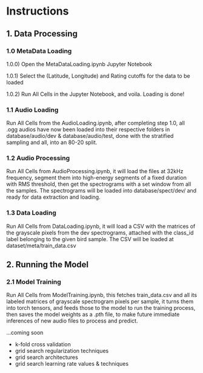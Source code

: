 # Instructions

## 1. Data Processing

### 1.0 MetaData Loading

1.0.0) Open the MetaDataLoading.ipynb Jupyter Notebook

1.0.1) Select the (Latitude, Longitude) and Rating cutoffs for the data to be loaded

1.0.2) Run All Cells in the Jupyter Notebook, and voila. Loading is done!

### 1.1 Audio Loading

Run All Cells from the AudioLoading.ipynb, after completing step 1.0, all .ogg audios have now been loaded into their respective folders in database/audio/dev & database/audio/test, done with the stratified sampling and all, into an 80-20 split.

### 1.2 Audio Processing

Run All Cells from AudioProcessing.ipynb, it will load the files at 32kHz frequency, segment them into high-energy segments of a fixed duration with RMS threshold, then get the spectrograms with a set window from all the samples. The spectrograms will be loaded into database/spect/dev/ and ready for data extraction and loading.

### 1.3 Data Loading

Run All Cells from DataLoading.ipynb, it will load a CSV with the matrices of the grayscale pixels from the dev spectrograms, attached with the class_id label belonging to the given bird sample. The CSV will be loaded at dataset/meta/train_data.csv

## 2. Running the Model

### 2.1 Model Training

Run All Cells from ModelTraining.ipynb, this fetches train_data.csv and all its labeled matrices of grayscale spectrogram pixels per sample, it turns them into torch tensors, and feeds those to the model to run the training process, then saves the model weights as a .pth file, to make future immediate inferences of new audio files to process and predict.

...coming soon 
- k-fold cross validation
- grid search regularization techniques
- grid search architectures
- grid search learning rate values & techniques
